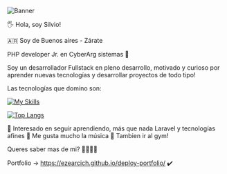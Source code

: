 
![Banner](https://user-images.githubusercontent.com/97700576/205511069-c8d5dfae-a0ba-44f5-9d5d-ae14c08b2aae.png)

🖐️ Hola, soy Silvio!

🇦🇷 Soy de Buenos aires - Zárate

PHP developer Jr. en CyberArg sistemas 💼 

Soy un desarrollador Fullstack en pleno desarrollo, motivado y curioso por aprender nuevas tecnologías y desarrollar proyectos de todo tipo! 

Las tecnologías que domino son:

[![My Skills](https://skillicons.dev/icons?i=js,html,css,bootstrap,mysql,php,laravel,jquery)](https://skillicons.dev)

[![Top Langs](https://github-readme-stats.vercel.app/api/top-langs/?username=EzeArcich&layout=compact)](https://github.com/EzeArcich/github-readme-stats)

📘 Interesado en seguir aprendiendo, más que nada Laravel y tecnologías afines
🎸 Me gusta mucho la música
💪 Tambien ir al gym!


Queres saber mas de mi? 🔽🔽🔽🔽

Portfolio -> https://ezearcich.github.io/deploy-portfolio/ :heavy_check_mark:

